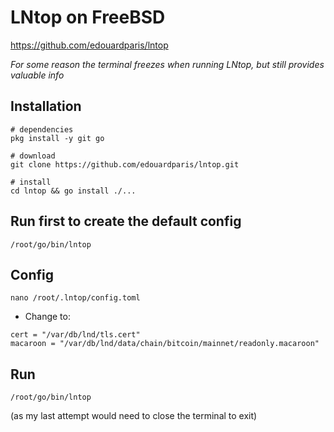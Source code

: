 # LNtop on FreeBSD

https://github.com/edouardparis/lntop

*For some reason the terminal freezes when running LNtop, but still provides valuable info*


## Installation
```
# dependencies
pkg install -y git go

# download
git clone https://github.com/edouardparis/lntop.git

# install
cd lntop && go install ./...
```

## Run first to create the default config
```
/root/go/bin/lntop
```

## Config

```
nano /root/.lntop/config.toml
```
* Change to:
```
cert = "/var/db/lnd/tls.cert"
macaroon = "/var/db/lnd/data/chain/bitcoin/mainnet/readonly.macaroon"
```

## Run
```
/root/go/bin/lntop
```
(as my last attempt would need to close the terminal to exit)
